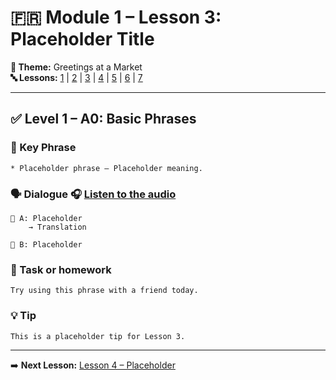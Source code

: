 # 🇫🇷 Module 1 – Lesson 3: Placeholder Title

**📘 Theme:** Greetings at a Market  
**🔤 Lessons:** [1](#lesson-1) | [2](#lesson-2) | [3](#lesson-3) | [4](#lesson-4) | [5](#lesson-5) | [6](#lesson-6) | [7](#lesson-7)

---

## ✅ Level 1 – A0: Basic Phrases

### 📌 Key Phrase
    * Placeholder phrase – Placeholder meaning.

### 🗣️ Dialogue 🎧 [Listen to the audio](https://yourdomain.com/audio/lesson3_1.mp3)

    👩 A: Placeholder
        → Translation

    👨 B: Placeholder

### 🎯 Task or homework
    Try using this phrase with a friend today.

### 💡 Tip
    This is a placeholder tip for Lesson 3.

---

➡️ **Next Lesson:** [Lesson 4 – Placeholder](#lesson-4)
